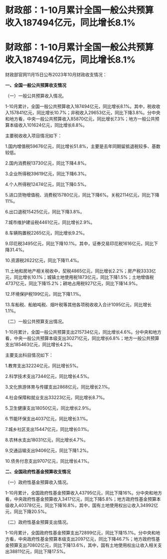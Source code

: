 # 财政部：1-10月累计全国一般公共预算收入187494亿元，同比增长8.1%

# 财政部：1-10月累计全国一般公共预算收入187494亿元，同比增长8.1%

财政部官网11月15日公布2023年10月财政收支情况：

**一、全国一般公共预算收支情况**

（一）一般公共预算收入情况。

1-10月累计，全国一般公共预算收入187494亿元，同比增长8.1%。其中，税收收入157841亿元，同比增长10.7%；非税收入29653亿元，同比下降3.8%。分中央和地方看，中央一般公共预算收入85870亿元，同比增长7.3%；地方一般公共预算本级收入101624亿元，同比增长8.8%。

主要税收收入项目情况如下：

1.国内增值税59676亿元，同比增长51.8%，主要是去年同期留抵退税较多、基数较低。

2.国内消费税13730亿元，同比下降4.8%。

3.企业所得税39619亿元，同比下降6.3%。

4.个人所得税12474亿元，同比下降0.5%。

5.进口货物增值税、消费税15780亿元，同比下降6%。关税2114亿元，同比下降11%。

6.出口退税15425亿元，同比下降3.8%。

7.城市维护建设税4461亿元，同比增长2.9%。

8.车辆购置税2265亿元，同比增长9.2%。

9.印花税3495亿元，同比下降10.1%。其中，证券交易印花税1616亿元，同比下降31.4%。

10.资源税2622亿元，同比下降11.4%。

11.土地和房地产相关税收中，契税4865亿元，同比增长2.2%；房产税3333亿元，同比增长10.1%；城镇土地使用税1873亿元，同比下降1.5%；土地增值税4737亿元，同比下降15.2%；耕地占用税927亿元，同比下降14.9%。

12.环境保护税199亿元，同比下降1.1%。

13.车船税、船舶吨税、烟叶税等其他各项税收收入合计1095亿元，同比增长1.1%。

（二）一般公共预算支出情况。

1-10月累计，全国一般公共预算支出215734亿元，同比增长4.6%。分中央和地方看，中央一般公共预算本级支出30271亿元，同比增长6.8%；地方一般公共预算支出185463亿元，同比增长4.2%。

主要支出科目情况如下：

1.教育支出32224亿元，同比增长5%。

2.科学技术支出7344亿元，同比增长4.5%。

3.文化旅游体育与传媒支出2868亿元，同比增长2.1%。

4.社会保障和就业支出33223亿元，同比增长8.7%。

5.卫生健康支出18050亿元，同比增长2.9%。

6.节能环保支出4037亿元，同比增长3.1%。

7.城乡社区支出15447亿元，同比增长0.1%。

8.农林水支出18031亿元，同比增长4.7%。

9.交通运输支出9406亿元，同比下降1.2%。

10.债务付息支出9707亿元，同比增长4.1%。

**二、全国政府性基金预算收支情况**

（一）政府性基金预算收入情况。

1-10月累计，全国政府性基金预算收入43795亿元，同比下降16%。分中央和地方看，中央政府性基金预算收入3417亿元，同比下降5.8%；地方政府性基金预算本级收入40378亿元，同比下降16.8%，其中，国有土地使用权出让收入34992亿元，同比下降20.5%。

（二）政府性基金预算支出情况。

1-10月累计，全国政府性基金预算支出72899亿元，同比下降15.1%。分中央和地方看，中央政府性基金预算本级支出2097亿元，同比下降46.7%；地方政府性基金预算支出70802亿元，同比下降13.6%，其中，国有土地使用权出让收入相关支出38811亿元，同比下降17.5%。

